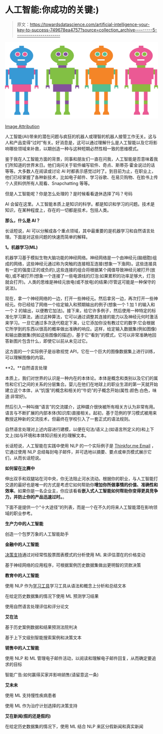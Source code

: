 # 人工智能:你成功的关键:)

> 原文：<https://towardsdatascience.com/artificial-intelligence-your-key-to-success-749678ea4757?source=collection_archive---------5----------------------->

![](img/1e522c6c551b49b032f8eb1f0ab5c2dc.png)

[Image Attribution](https://pixabay.com/users/alluregraphicdesign-945398/?utm_source=link-attribution&utm_medium=referral&utm_campaign=image&utm_content=764951)

人工智能(AI)带来的潜在问题与疯狂的机器人或理智的机器人接管工作无关。这与人和产品变得“过时”有关。好消息是，这可以通过理解什么是人工智能以及它将影响哪些领域来补救，以期创造一种与这种短期必然性相一致的思维模式。

鉴于我在人工智能方面的背景，同事和朋友们一直在问我，人工智能是否意味着我们所知道的世界末日。他们询问关于软件编写软件、奇点、斯蒂芬·霍金说过的话等等。大多数人在阅读或讨论 Al 时都表示感觉过时了。到目前为止，在职业上，他们已经掌握了各种新技术，比如电子邮件、学习谷歌、在易贝购物、在脸书上传个人资料供所有人观看、Snapchatting 等等。

但是人工智能呢？你是怎么处理的？是时候看看退休选择了吗？号码

AI 会留在这里。人工智能本质上是知识的科学。都是知识和学习的问题。技术是知识，在某种程度上，存在的一切都是技术，包括人类。

**那么，什么是 AI？**

长话短说，AI 可以分解成各个重点领域，其中最重要的是机器学习和自然语言处理。下面是对这些问题的快速而简单的解释。

**1。机器学习(ML)**

机器学习基于模拟生物大脑功能的神经网络。神经网络是一个由神经元(脑细胞)组成的网络，这些神经元通过称为突触的连接相互连接(想象一下渔网)。这些连接具有一定的强度(正的或负的),这些连接的组合将根据某个阈值导致神经元被打开(放电),或不被打开(想象一个连接了一些电源线的灯泡:如果累积的功率足够大，灯泡就会打开)。人类的思维是神经元放电(或不放电)的结果(尽管这可能是一种保守的说法)。

现在，拿一个神经网络的一边，打开一些神经元。然后拿另一边，再次打开一些神经元。你已经给了网络一个给定输入和预期输出的例子(想象一个 1 加 1 的输入和一个 2 的输出，以便教它加法)。接下来，给它许多例子，然后使用一种特定的标准化学习算法，通过这种算法，它可以通过调整其连接的能力以及神经元何时激活来学习。一旦它通过多次迭代稳定下来，让它添加你没有教过它的数字:它会根据它所学到的东西以很高的概率做出准确的响应。这样，给定输入数据集(例如图像)和输出数据集(例如这些图像的描述)，基于它“看到”的模式，它可以非常准确地回答新图片包含什么，即使它以前从未见过它。

这方面的一个实际例子是谷歌视觉 API，它在一个巨大的图像数据集上进行训练，可以理解图像的内容。

**2。**自然语言处理

本质上，我们对世界的认识是一种内在的本体论。本体是概念和类别以及它们的属性和它们之间的关系的分层集合。婴儿在他们在地球上的职业生涯的第一天就开始建立这个本体，从“饥饿”的概念和相关的“牛奶”的子概念开始(属性:颜色:白色，味道:非常好)。

然后引入一种叫做“语言”的交流媒介，这种媒介很快被所有相关方认为非常有用。语言与不断扩展的内部本体(知识库)直接相关。起初，基于范例的学习模式被用来教授这种新的交流技术，但最终在学校引入了一套正式的语法规则。

自然语言处理对上述内容进行建模，以便在句法/语义上(如语言所定义的)和上下文上(如与环境和本体知识相关的)理解文本。

长话短说，人工智能在实践中使用 NLP 的一个实际例子是 [Thinkfor.me Email](https://play.google.com/store/apps/details?id=com.thinkforme.www.thinkformepro) ，它通过使用 NLP 总结每封电子邮件，并可选地以摘要、要点或单页模式展示它们，从而长话短说。

**如何留在比赛中**

伸出双手和双腿站在河中央，你无法阻止河水流动。根据你的职业，与人工智能打交道的最好也是唯一的方式是考虑它如何帮助你**增加你所做事情的价值、准确性和效率**。如果你是一名企业主，你应该看看**嵌入式人工智能如何帮助你变得更具竞争力，并防止你的产品迅速过时。**。

下面不是提供一个“十大途径”的列表，而是一个在不久的将来人工智能潜在影响领域的职业参考。

**生产力中的人工智能**

创造一个包罗万象的人工智能助手

**金融中的人工智能**

[决策支持](https://play.google.com/store/apps/details?id=com.aiforecasts.www.aiforecasts&hl=en)通过对经常性股票图表模式的分析使用 ML 来评估潜在的价格变动

基于神经网络的应用程序，可根据案例历史数据集做出更明智的贷款决策

**教育中的人工智能**

使用 NLP 作为[学习工具](http://www.thinkability.education/)学习工具从语法和概念上分析和总结文本

在给定历史数据集的情况下使用 ML 预测学习结果

使用自然语言处理评估和评分论文

**艾在法**

基于历史案例数据和结果预测法院判决

基于上下文级别智能搜索案例和决策文本

**销售中的人工智能**

使用 NLP 和 ML 管理电子邮件活动，以阅读和理解电子邮件回复，从而确定要追求的目标

智能广告:如何赢得买家并影响销售(请留意这一条)

**艾未未**

使用 ML 支持慢性疾病患者

使用 ML 作为治疗计划选择的决策支持

**艾在新闻(假的还是假的)**

在给定历史数据集的情况下，使用 ML 结合 NLP 来区分假新闻和真实新闻